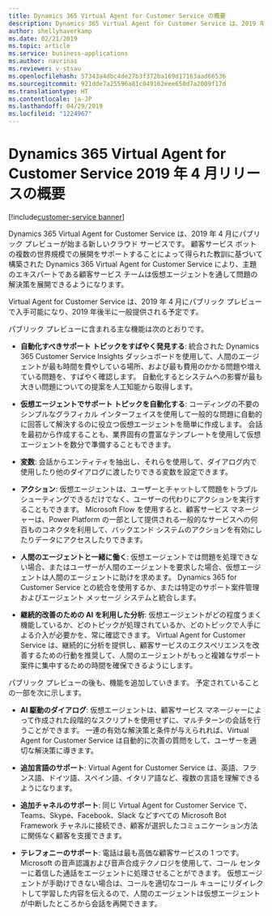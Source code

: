 ```yaml
---
title: Dynamics 365 Virtual Agent for Customer Service の概要
description: Dynamics 365 Virtual Agent for Customer Service は、2019 年 4 月にパブリック プレビューが始まる新しいクラウド サービスです。
author: shellyhaverkamp
ms.date: 02/21/2019
ms.topic: article
ms.service: business-applications
ms.author: navrinas
ms.reviewer: v-stsau
ms.openlocfilehash: 57343a4dbc4de27b3f372ba169d17163aad66536
ms.sourcegitcommit: 921dde7a25596a81c049162eee650d7a2009f17d
ms.translationtype: HT
ms.contentlocale: ja-JP
ms.lasthandoff: 04/29/2019
ms.locfileid: "1224967"
---
```

# <a name="overview-of-dynamics-365-virtual-agent-for-customer-service-april-19-release"></a>Dynamics 365 Virtual Agent for Customer Service 2019 年 4 月リリースの概要
[!include[customer-service banner](../../../includes/dynamics365-ai-customer-service.md)]


Dynamics 365 Virtual Agent for Customer Service は、2019 年 4 月にパブリック プレビューが始まる新しいクラウド サービスです。 顧客サービス ボットの複数の世界規模での展開をサポートすることによって得られた教訓に基づいて構築された Dynamics 365 Virtual Agent for Customer Service により、主題のエキスパートである顧客サービス チームは仮想エージェントを通して問題の解決策を展開できるようになります。  

Virtual Agent for Customer Service は、2019 年 4 月にパブリック プレビューで入手可能になり、2019 年後半に一般提供される予定です。

パブリック プレビューに含まれる主な機能は次のとおりです。

* **自動化すべきサポート トピックをすばやく発見する**: 統合された Dynamics 365 Customer Service Insights ダッシュボードを使用して、人間のエージェントが最も時間を費やしている場所、および最も費用のかかる問題や増えている問題を、すばやく確認します。 自動化するとシステムへの影響が最も大きい問題についての提案を人工知能から取得します。

* **仮想エージェントでサポート トピックを自動化する**: コーディングの不要のシンプルなグラフィカル インターフェイスを使用して一般的な問題に自動的に回答して解決するのに役立つ仮想エージェントを簡単に作成します。 会話を最初から作成することも、業界固有の豊富なテンプレートを使用して仮想エージェントを数分で準備することもできます。

* **変数**: 会話からエンティティを抽出し、それらを使用して、ダイアログ内で使用したり他のダイアログに渡したりできる変数を設定できます。

* **アクション**: 仮想エージェントは、ユーザーとチャットして問題をトラブルシューティングできるだけでなく、ユーザーの代わりにアクションを実行することもできます。 Microsoft Flow を使用すると、顧客サービス マネージャーは、Power Platform の一部として提供される一般的なサービスへの何百ものコネクタを利用して、バックエンド システムのアクションを有効にしたりデータにアクセスしたりできます。

* **人間のエージェントと一緒に働く**: 仮想エージェントでは問題を処理できない場合、またはユーザーが人間のエージェントを要求した場合、仮想エージェントは人間のエージェントに助けを求めます。 Dynamics 365 for Customer Service との統合を使用するか、または特定のサポート案件管理およびエージェント メッセージ システムと統合します。

* **継続的改善のための AI を利用した分析**: 仮想エージェントがどの程度うまく機能しているか、どのトピックが処理されているか、どのトピックで人手による介入が必要かを、常に確認できます。 Virtual Agent for Customer Service は、継続的に分析を提供し、顧客サービスのエクスペリエンスを改善するための行動を推奨して、人間のエージェントがもっと複雑なサポート案件に集中するための時間を確保できるようにします。

パブリック プレビューの後も、機能を追加していきます。 予定されていることの一部を次に示します。


* **AI 駆動のダイアログ**: 仮想エージェントは、顧客サービス マネージャーによって作成された段階的なスクリプトを使用せずに、マルチターンの会話を行うことができます。 一連の有効な解決策と条件が与えられれば、Virtual Agent for Customer Service は自動的に次善の質問をして、ユーザーを適切な解決策に導きます。

* **追加言語のサポート**: Virtual Agent for Customer Service は、英語、フランス語、ドイツ語、スペイン語、イタリア語など、複数の言語を理解できるようになります。

* **追加チャネルのサポート**: 同じ Virtual Agent for Customer Service で、Teams、Skype、Facebook、Slack などすべての Microsoft Bot Framework チャネルに接続でき、顧客が選択したコミュニケーション方法に関係なく顧客を支援できます。

* **テレフォニーのサポート**: 電話は最も高価な顧客サービスの 1 つです。 Microsoft の音声認識および音声合成テクノロジを使用して、コール センターに着信した通話をエージェントに処理させることができます。 仮想エージェントが手助けできない場合は、コールを適切なコール キューにリダイレクトして学習した内容を伝えるので、人間のエージェントは仮想エージェントが中断したところから会話を再開できます。

